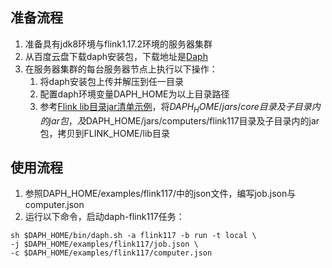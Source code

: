 
## 准备流程

1. 准备具有jdk8环境与flink1.17.2环境的服务器集群
2. 从百度云盘下载daph安装包，下载地址是[Daph](https://pan.baidu.com/s/1r495e7YtTfK24iPXg6dBZg?pwd=p5s7)
3. 在服务器集群的每台服务器节点上执行以下操作：
   1. 将daph安装包上传并解压到任一目录
   2. 配置daph环境变量DAPH_HOME为以上目录路径
   3. 参考[Flink lib目录jar清单示例](Flink%20lib目录jar清单示例.md)，将$DAPH_HOME/jars/core目录及子目录内的jar包，及$DAPH_HOME/jars/computers/flink117目录及子目录内的jar包，拷贝到FLINK_HOME/lib目录

## 使用流程

1. 参照DAPH_HOME/examples/flink117/中的json文件，编写job.json与computer.json
2. 运行以下命令，启动daph-flink117任务：

```shell
sh $DAPH_HOME/bin/daph.sh -a flink117 -b run -t local \
-j $DAPH_HOME/examples/flink117/job.json \
-c $DAPH_HOME/examples/flink117/computer.json
```
